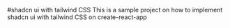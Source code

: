#shadcn ui with tailwind CSS
This is a sample project on how to implement shadcn ui with tailwind CSS on create-react-app 
